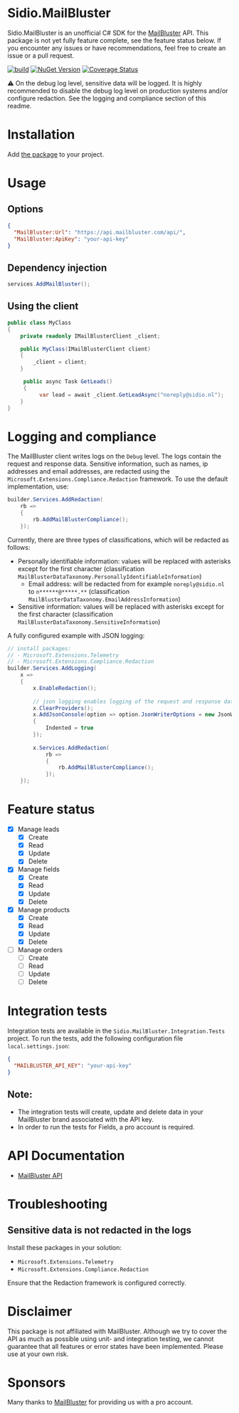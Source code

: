 Sidio.MailBluster
=============
Sidio.MailBluster is an unofficial C# SDK for the [MailBluster](https://mailbluster.com) API. This package is not yet fully feature complete,
see the feature status below. If you encounter any issues or have recommendations, feel free to create an issue or a 
pull request.

[![build](https://github.com/marthijn/Sidio.MailBluster/actions/workflows/build.yml/badge.svg)](https://github.com/marthijn/Sidio.MailBluster/actions/workflows/build.yml)
[![NuGet Version](https://img.shields.io/nuget/v/Sidio.MailBluster)](https://www.nuget.org/packages/Sidio.MailBluster/)
[![Coverage Status](https://coveralls.io/repos/github/marthijn/Sidio.MailBluster/badge.svg?branch=main)](https://coveralls.io/github/marthijn/Sidio.MailBluster?branch=main)

⚠️ On the debug log level, sensitive data will be logged. It is highly recommended to
disable the debug log level on production systems and/or configure redaction. See the logging and compliance section
of this readme.

# Installation
Add [the package](https://www.nuget.org/packages/Sidio.MailBluster/) to your project.

# Usage
## Options
```json
{
  "MailBluster:Url": "https://api.mailbluster.com/api/",
  "MailBluster:ApiKey": "your-api-key"
}
```

## Dependency injection
```csharp
services.AddMailBluster();
```

## Using the client
```csharp
public class MyClass
{
    private readonly IMailBlusterClient _client;

    public MyClass(IMailBlusterClient client)
    {
        _client = client;        
    }

     public async Task GetLeads()
     {
          var lead = await _client.GetLeadAsync("noreply@sidio.nl");
    }
}
```

# Logging and compliance
The MailBluster client writes logs on the `Debug` level. The logs contain the request and response data. Sensitive information,
such as names, ip addresses and email addresses, are redacted using the `Microsoft.Extensions.Compliance.Redaction` framework. To use the
default implementation, use:
```csharp
builder.Services.AddRedaction(
    rb =>
    {
        rb.AddMailBlusterCompliance();
    });
```

Currently, there are three types of classifications, which will be redacted as follows:
- Personally identifiable information: values will be replaced with asterisks except for the first character (classification `MailBlusterDataTaxonomy.PersonallyIdentifiableInformation`)
  - Email address: will be redacted from for example `noreply@sidio.nl` to `n******@*****.**` (classification `MailBlusterDataTaxonomy.EmailAddressInformation`)
- Sensitive information: values will be replaced with asterisks except for the first character (classification `MailBlusterDataTaxonomy.SensitiveInformation`)

A fully configured example with JSON logging:
```csharp
// install packages:
// - Microsoft.Extensions.Telemetry
// - Microsoft.Extensions.Compliance.Redaction
builder.Services.AddLogging(
    x =>
    {
        x.EnableRedaction();
        
        // json logging enables logging of the request and response data
        x.ClearProviders();
        x.AddJsonConsole(option => option.JsonWriterOptions = new JsonWriterOptions
        {
            Indented = true
        });
        
        x.Services.AddRedaction(
            rb =>
            {
                rb.AddMailBlusterCompliance();
            });
    });
```


# Feature status
- [x] Manage leads
  - [x] Create
  - [x] Read
  - [x] Update
  - [x] Delete
- [x] Manage fields
    - [x] Create
    - [x] Read
    - [x] Update
    - [x] Delete
- [x] Manage products
    - [x] Create
    - [x] Read
    - [x] Update
    - [x] Delete
- [ ] Manage orders
    - [ ] Create
    - [ ] Read
    - [ ] Update
    - [ ] Delete

# Integration tests
Integration tests are available in the `Sidio.MailBluster.Integration.Tests` project. To run the tests, 
add the following configuration file `local.settings.json`:
```json
{
  "MAILBLUSTER_API_KEY": "your-api-key"
}
```

## Note:
- The integration tests will create, update and delete data in your MailBluster brand associated with the API key.
- In order to run the tests for Fields, a pro account is required.

# API Documentation
- [MailBluster API](https://mailbluster.com/docs/api)

# Troubleshooting
## Sensitive data is not redacted in the logs
Install these packages in your solution:
- `Microsoft.Extensions.Telemetry`
- `Microsoft.Extensions.Compliance.Redaction`

Ensure that the Redaction framework is configured correctly.

# Disclaimer
This package is not affiliated with MailBluster. Although we try to cover the API as much as possible using unit- 
and integration testing, we cannot guarantee that all features or error states have been implemented.
Please use at your own risk.

# Sponsors
Many thanks to [MailBluster](https://mailbluster.com/) for providing us with a pro account.